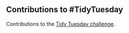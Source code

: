 ## Contributions to #TidyTuesday
Contributions to the [Tidy Tuesday challenge](https://github.com/rfordatascience/tidytuesday).
